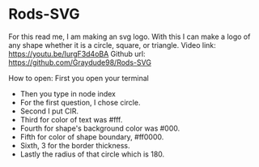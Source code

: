 # Rods-SVG
For this read me, I am making an svg logo.
With this I can make a logo of any shape whether it is a circle, square, or triangle.
Video link: https://youtu.be/IurgF3d4oBA
Github url: https://github.com/Graydude98/Rods-SVG

How to open: First you open your terminal
- Then you type in node index
-  For the first question, I chose circle.
- Second I put CIR.
- Third for color of text was #fff.
- Fourth for shape's background color was #000.
- Fifth for color of shape boundary, #ff0000.
- Sixth, 3 for the border thickness.
- Lastly the radius of that circle which is 180.